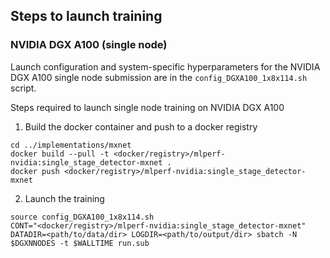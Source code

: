 ## Steps to launch training

### NVIDIA DGX A100 (single node)

Launch configuration and system-specific hyperparameters for the NVIDIA DGX A100
single node submission are in the `config_DGXA100_1x8x114.sh` script.

Steps required to launch single node training on NVIDIA DGX A100

1. Build the docker container and push to a docker registry

```
cd ../implementations/mxnet
docker build --pull -t <docker/registry>/mlperf-nvidia:single_stage_detector-mxnet .
docker push <docker/registry>/mlperf-nvidia:single_stage_detector-mxnet
```

2. Launch the training

```
source config_DGXA100_1x8x114.sh
CONT="<docker/registry>/mlperf-nvidia:single_stage_detector-mxnet" DATADIR=<path/to/data/dir> LOGDIR=<path/to/output/dir> sbatch -N $DGXNNODES -t $WALLTIME run.sub
```
